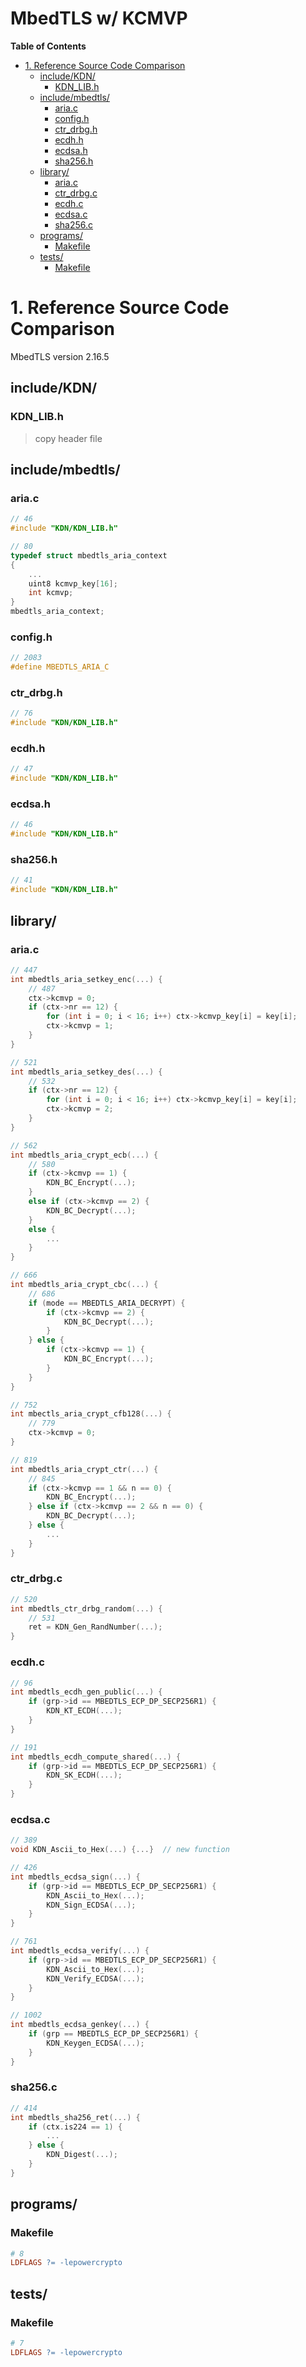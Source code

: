 MbedTLS w/ KCMVP  <!-- omit in toc -->
====

**Table of Contents**
- [1. Reference Source Code Comparison](#1-reference-source-code-comparison)
  - [include/KDN/](#includekdn)
    - [KDN\_LIB.h](#kdn_libh)
  - [include/mbedtls/](#includembedtls)
    - [aria.c](#ariac)
    - [config.h](#configh)
    - [ctr\_drbg.h](#ctr_drbgh)
    - [ecdh.h](#ecdhh)
    - [ecdsa.h](#ecdsah)
    - [sha256.h](#sha256h)
  - [library/](#library)
    - [aria.c](#ariac-1)
    - [ctr\_drbg.c](#ctr_drbgc)
    - [ecdh.c](#ecdhc)
    - [ecdsa.c](#ecdsac)
    - [sha256.c](#sha256c)
  - [programs/](#programs)
    - [Makefile](#makefile)
  - [tests/](#tests)
    - [Makefile](#makefile-1)


# 1. Reference Source Code Comparison
MbedTLS version 2.16.5

## include/KDN/
### KDN_LIB.h
> copy header file

## include/mbedtls/
### aria.c
```c
// 46
#include "KDN/KDN_LIB.h"

// 80
typedef struct mbedtls_aria_context
{
    ...
    uint8 kcmvp_key[16];
    int kcmvp;
}
mbedtls_aria_context;
```

### config.h
```c
// 2083
#define MBEDTLS_ARIA_C
```

### ctr_drbg.h
```c
// 76
#include "KDN/KDN_LIB.h"
```

### ecdh.h
```c
// 47
#include "KDN/KDN_LIB.h"
```

### ecdsa.h
```c
// 46
#include "KDN/KDN_LIB.h"
```

### sha256.h
```c
// 41
#include "KDN/KDN_LIB.h"
```

## library/
### aria.c
```c
// 447
int mbedtls_aria_setkey_enc(...) {
    // 487
    ctx->kcmvp = 0;
    if (ctx->nr == 12) {
        for (int i = 0; i < 16; i++) ctx->kcmvp_key[i] = key[i];
        ctx->kcmvp = 1;
    }
}

// 521
int mbedtls_aria_setkey_des(...) {
    // 532
    if (ctx->nr == 12) {
        for (int i = 0; i < 16; i++) ctx->kcmvp_key[i] = key[i];
        ctx->kcmvp = 2;
    }
}
```
```c
// 562
int mbedtls_aria_crypt_ecb(...) {
    // 580
    if (ctx->kcmvp == 1) {
        KDN_BC_Encrypt(...);
    }
    else if (ctx->kcmvp == 2) {
        KDN_BC_Decrypt(...);
    }
    else {
        ...
    }
}
```
```c
// 666
int mbedtls_aria_crypt_cbc(...) {
    // 686
    if (mode == MBEDTLS_ARIA_DECRYPT) {
        if (ctx->kcmvp == 2) {
            KDN_BC_Decrypt(...);
        }
    } else {
        if (ctx->kcmvp == 1) {
            KDN_BC_Encrypt(...);
        }
    }
}
```
```c
// 752
int mbectls_aria_crypt_cfb128(...) {
    // 779
    ctx->kcmvp = 0;
}
```
```c
// 819
int mbedtls_aria_crypt_ctr(...) {
    // 845
    if (ctx->kcmvp == 1 && n == 0) {
        KDN_BC_Encrypt(...);
    } else if (ctx->kcmvp == 2 && n == 0) {
        KDN_BC_Decrypt(...);
    } else {
        ...
    }
}
```

### ctr_drbg.c
```c
// 520
int mbedtls_ctr_drbg_random(...) {
    // 531
    ret = KDN_Gen_RandNumber(...);
}
```

### ecdh.c
```c
// 96
int mbedtls_ecdh_gen_public(...) {
    if (grp->id == MBEDTLS_ECP_DP_SECP256R1) {
        KDN_KT_ECDH(...);
    }
}

// 191
int mbedtls_ecdh_compute_shared(...) {
    if (grp->id == MBEDTLS_ECP_DP_SECP256R1) {
        KDN_SK_ECDH(...);
    }
}
```

### ecdsa.c
```c
// 389
void KDN_Ascii_to_Hex(...) {...}  // new function

// 426
int mbedtls_ecdsa_sign(...) {
    if (grp->id == MBEDTLS_ECP_DP_SECP256R1) {
        KDN_Ascii_to_Hex(...);
        KDN_Sign_ECDSA(...);
    }
}

// 761
int mbedtls_ecdsa_verify(...) {
    if (grp->id == MBEDTLS_ECP_DP_SECP256R1) {
        KDN_Ascii_to_Hex(...);
        KDN_Verify_ECDSA(...);
    }
}

// 1002
int mbedtls_ecdsa_genkey(...) {
    if (grp == MBEDTLS_ECP_DP_SECP256R1) {
        KDN_Keygen_ECDSA(...);
    }
}
```

### sha256.c
```c
// 414
int mbedtls_sha256_ret(...) {
    if (ctx.is224 == 1) {
        ...
    } else {
        KDN_Digest(...);
    }
}
```

## programs/
### Makefile
```makefile
# 8
LDFLAGS ?= -lepowercrypto
```

## tests/
### Makefile
```makefile
# 7
LDFLAGS ?= -lepowercrypto
```